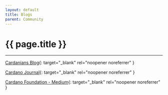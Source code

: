 ```yaml
---
layout: default
title: Blogs
parent: Community
---
```


# {{ page.title }}

---

[Cardanians Blog](https://cardanians.io/en/blog){: target="_blank" rel="noopener noreferrer" }

[Cardano Journal](https://cardanojournal.com/){: target="_blank" rel="noopener noreferrer" }

[Cardano Foundation - Medium](https://medium.com/@cardano.foundation){: target="_blank" rel="noopener noreferrer" }
